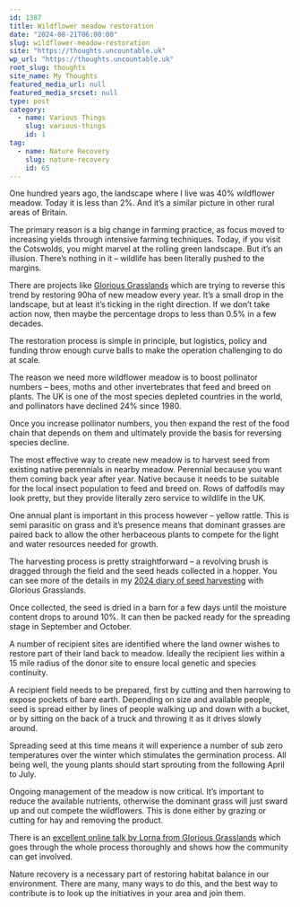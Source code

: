 ```yaml
---
id: 1387
title: Wildflower meadow restoration
date: "2024-08-21T06:00:00"
slug: wildflower-meadow-restoration
site: "https://thoughts.uncountable.uk"
wp_url: "https://thoughts.uncountable.uk"
root_slug: thoughts
site_name: My Thoughts
featured_media_url: null
featured_media_srcset: null
type: post
category:
  - name: Various Things
    slug: various-things
    id: 1
tag:
  - name: Nature Recovery
    slug: nature-recovery
    id: 65
---
```



<p>One hundred years ago, the landscape where I live was 40% wildflower meadow.  Today it is less than 2%.  And it&#8217;s a similar picture in other rural areas of Britain.</p>



<p>The primary reason is a big change in farming practice, as focus moved to increasing yields through intensive farming techniques.  Today, if you visit the Cotswolds, you might marvel at the rolling green landscape.  But it&#8217;s an illusion.  There&#8217;s nothing in it &#8211; wildlife has been literally pushed to the margins.</p>



<p>There are projects like <a href="https://www.cotswolds-nl.org.uk/looking-after/our-grasslands-projects/glorious-cotswolds-grasslands/">Glorious Grasslands</a> which are trying to reverse this trend by restoring 90ha of new meadow every year.  It&#8217;s a small drop in the landscape, but at least it&#8217;s ticking in the right direction.  If we don&#8217;t take action now, then maybe the percentage drops to less than 0.5% in a few decades.</p>



<p>The restoration process is simple in principle, but logistics, policy and funding throw enough curve balls to make the operation challenging to do at scale.</p>



<p>The reason we need more wildflower meadow is to boost pollinator numbers &#8211; bees, moths and other invertebrates that feed and breed on plants.  The UK is one of the most species depleted countries in the world, and pollinators have declined 24% since 1980.</p>



<p>Once you increase pollinator numbers, you then expand the rest of the food chain that depends on them and ultimately provide the basis for reversing species decline.</p>



<p>The most effective way to create new meadow is to harvest seed from existing native perennials in nearby meadow.  Perennial because you want them coming back year after year.  Native because it needs to be suitable for the local insect population to feed and breed on.  Rows of daffodils may look pretty, but they provide literally zero service to wildlife in the UK.</p>



<p>One annual plant is important in this process however &#8211; yellow rattle.  This is semi parasitic on grass and it&#8217;s presence means that dominant grasses are paired back to allow the other herbaceous plants to compete for the light and water resources needed for growth.</p>



<p>The harvesting process is pretty straightforward &#8211; a revolving brush is dragged through the field and the seed heads collected in a hopper.  You can see more of the details in my <a href="https://diary.uncountable.uk/series/2024-seed-harvest/">2024 diary of seed harvesting</a> with Glorious Grasslands.</p>



<p>Once collected, the seed is dried in a barn for a few days until the moisture content drops to around 10%.  It can then be packed ready for the spreading stage in September and October.</p>



<p>A number of recipient sites are identified where the land owner wishes to restore part of their land back to meadow.  Ideally the recipient lies within a 15 mile radius of the donor site to ensure local genetic and species continuity.  </p>



<p>A recipient field needs to be prepared, first by cutting and then harrowing to expose pockets of bare earth.  Depending on size and available people, seed is spread either by lines of people walking up and down with a bucket, or by sitting on the back of a truck and throwing it as it drives slowly around.</p>



<p>Spreading seed at this time means it will experience a number of sub zero temperatures over the winter which stimulates the germination process. All being well, the young plants should start sprouting from the following April to July.</p>



<p>Ongoing management of the meadow is now critical. It&#8217;s important to reduce the available nutrients, otherwise the dominant grass will just sward up and out compete the wildflowers. This is done either by grazing or cutting for hay and removing the product.</p>



<p>There is an <a href="https://www.youtube.com/watch?v=P9e6vGC_6Cw">excellent online talk by Lorna from Glorious Grasslands</a> which goes through the whole process thoroughly and shows how the community can get involved.</p>



<p>Nature recovery is a necessary part of restoring habitat balance in our environment.  There are many, many ways to do this, and the best way to contribute is to look up the initiatives in your area and join them.</p>
